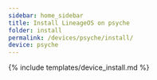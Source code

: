 ```yaml
---
sidebar: home_sidebar
title: Install LineageOS on psyche
folder: install
permalink: /devices/psyche/install/
device: psyche
---
```

{% include templates/device_install.md %}
